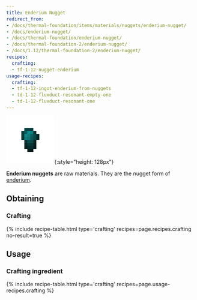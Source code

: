```yaml
---
title: Enderium Nugget
redirect_from:
- /docs/thermal-foundation/items/materials/nuggets/enderium-nugget/
- /docs/enderium-nugget/
- /docs/thermal-foundation/enderium-nugget/
- /docs/thermal-foundation-2/enderium-nugget/
- /docs/1.12/thermal-foundation-2/enderium-nugget/
recipes:
  crafting:
  - tf-1-12-nugget-enderium
usage-recipes:
  crafting:
  - tf-1-12-ingot-enderium-from-nuggets
  - td-1-12-fluxduct-resonant-empty-one
  - td-1-12-fluxduct-resonant-one
---
```


![Enderium nugget](/assets/images/thermal-foundation-2/nugget-enderium.png){:style="height: 128px"}


**Enderium nuggets** are raw materials. They are the nugget form of
[enderium](../enderium-ingot/).


Obtaining
---------

### Crafting
{% include recipe-table.html type='crafting' recipes=page.recipes.crafting no-result=true %}


Usage
-----

### Crafting ingredient
{% include recipe-table.html type='crafting' recipes=page.usage-recipes.crafting %}
